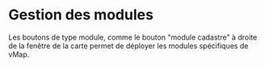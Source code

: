 # Gestion des modules


Les boutons de type module, comme le bouton  "module cadastre" à droite de la fenêtre de la carte permet de déployer les modules spécifiques de vMap. 
